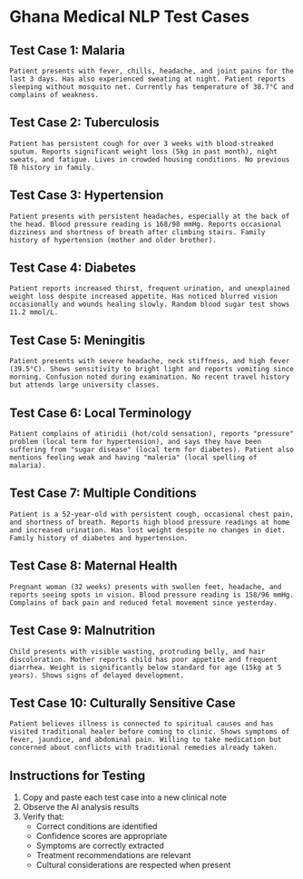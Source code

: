 # Ghana Medical NLP Test Cases

## Test Case 1: Malaria

```
Patient presents with fever, chills, headache, and joint pains for the last 3 days. Has also experienced sweating at night. Patient reports sleeping without mosquito net. Currently has temperature of 38.7°C and complains of weakness.
```

## Test Case 2: Tuberculosis

```
Patient has persistent cough for over 3 weeks with blood-streaked sputum. Reports significant weight loss (5kg in past month), night sweats, and fatigue. Lives in crowded housing conditions. No previous TB history in family.
```

## Test Case 3: Hypertension

```
Patient presents with persistent headaches, especially at the back of the head. Blood pressure reading is 168/98 mmHg. Reports occasional dizziness and shortness of breath after climbing stairs. Family history of hypertension (mother and older brother).
```

## Test Case 4: Diabetes

```
Patient reports increased thirst, frequent urination, and unexplained weight loss despite increased appetite. Has noticed blurred vision occasionally and wounds healing slowly. Random blood sugar test shows 11.2 mmol/L.
```

## Test Case 5: Meningitis

```
Patient presents with severe headache, neck stiffness, and high fever (39.5°C). Shows sensitivity to bright light and reports vomiting since morning. Confusion noted during examination. No recent travel history but attends large university classes.
```

## Test Case 6: Local Terminology

```
Patient complains of atiridii (hot/cold sensation), reports "pressure" problem (local term for hypertension), and says they have been suffering from "sugar disease" (local term for diabetes). Patient also mentions feeling weak and having "maleria" (local spelling of malaria).
```

## Test Case 7: Multiple Conditions

```
Patient is a 52-year-old with persistent cough, occasional chest pain, and shortness of breath. Reports high blood pressure readings at home and increased urination. Has lost weight despite no changes in diet. Family history of diabetes and hypertension.
```

## Test Case 8: Maternal Health

```
Pregnant woman (32 weeks) presents with swollen feet, headache, and reports seeing spots in vision. Blood pressure reading is 158/96 mmHg. Complains of back pain and reduced fetal movement since yesterday.
```

## Test Case 9: Malnutrition

```
Child presents with visible wasting, protruding belly, and hair discoloration. Mother reports child has poor appetite and frequent diarrhea. Weight is significantly below standard for age (15kg at 5 years). Shows signs of delayed development.
```

## Test Case 10: Culturally Sensitive Case

```
Patient believes illness is connected to spiritual causes and has visited traditional healer before coming to clinic. Shows symptoms of fever, jaundice, and abdominal pain. Willing to take medication but concerned about conflicts with traditional remedies already taken.
```

## Instructions for Testing

1. Copy and paste each test case into a new clinical note
2. Observe the AI analysis results
3. Verify that:
   - Correct conditions are identified
   - Confidence scores are appropriate
   - Symptoms are correctly extracted
   - Treatment recommendations are relevant
   - Cultural considerations are respected when present
